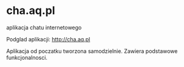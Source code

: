 # cha.aq.pl
aplikacja chatu internetowego

Podglad aplikacji:
http://cha.aq.pl

Aplikacja od poczatku tworzona samodzielnie.
Zawiera podstawowe funkcjonalnosci.
